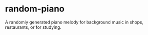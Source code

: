 # random-piano
A randomly generated piano melody for background music in shops, restaurants, or for studying.
